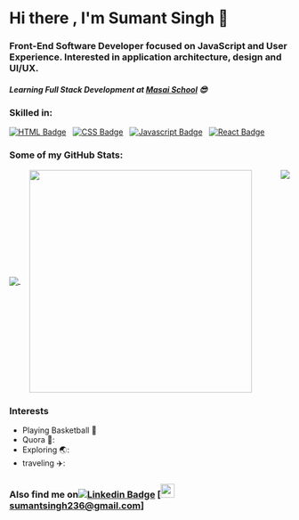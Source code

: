 # Hi there , I'm Sumant Singh 👋
### Front-End Software Developer focused on JavaScript and User Experience. Interested in application architecture, design and UI/UX.
##### Learning Full Stack Development at [Masai School](masaischool.com) :sunglasses:
### **Skilled in:**
[![HTML Badge](https://img.shields.io/badge/HTML-orange?style=for-the-badge&labelColor=black&logo=html5&logoColor=orange)](#)  &nbsp; [![CSS Badge](https://img.shields.io/badge/CSS-blue?style=for-the-badge&labelColor=black&logo=css3&logoColor=blue)](#) &nbsp; [![Javascript Badge](https://img.shields.io/badge/-Javascript-F0DB4F?style=for-the-badge&labelColor=black&logo=javascript&logoColor=F0DB4F)](#)  &nbsp; [![React Badge](https://img.shields.io/badge/-React-61DBFB?style=for-the-badge&labelColor=black&logo=react&logoColor=61DBFB)](#)

### **Some of my GitHub Stats:**


<a href="#">
  <img class="left" align="center" src="https://github-readme-stats.vercel.app/api?username=sumant236&show_icons=true&theme=radical" />
</a> &nbsp

<a  href="#">
  <img align="right" src="https://github-readme-stats.vercel.app/api/top-langs/?username=sumant236&show_icons=true&theme=radical" />
</a> &nbsp

<a href="#">
  <img align="center" src="https://activity-graph.herokuapp.com/graph?username=sumant236&theme=rogue" height="400" />
</a>

### **Interests**
- Playing Basketball :basketball:
- Quora 📱:
- Exploring 🌏:
- traveling ✈️:

### **Also find me on**[![Linkedin Badge](https://img.shields.io/badge/-LinkedIn-0e76a8?style=flat-square&logo=Linkedin&logoColor=white)](https://www.linkedin.com/in/sumant-singh-619851192/) [<img src="https://icon-library.com/images/small-email-icon/small-email-icon-11.jpg" width="25px">sumantsingh236@gmail.com]


<!--
**sumant236/sumant236** is a ✨ _special_ ✨ repository because its `README.md` (this file) appears on your GitHub profile.

Here are some ideas to get you started:

- 🔭 I’m currently working on ...
- 🌱 I’m currently learning ...
- 👯 I’m looking to collaborate on ...
- 🤔 I’m looking for help with ...
- 💬 Ask me about ...
- 📫 How to reach me: ...
- 😄 Pronouns: ...
- ⚡ Fun fact: ...
-->
